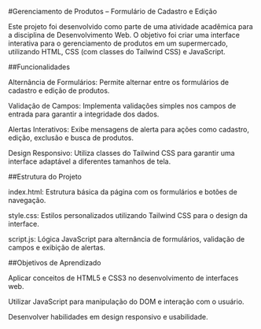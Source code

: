 #Gerenciamento de Produtos – Formulário de Cadastro e Edição

Este projeto foi desenvolvido como parte de uma atividade acadêmica para a disciplina de Desenvolvimento Web. O objetivo foi criar uma interface interativa para o gerenciamento de produtos em um supermercado, utilizando HTML, CSS (com classes do Tailwind CSS) e JavaScript.

##Funcionalidades

Alternância de Formulários: Permite alternar entre os formulários de cadastro e edição de produtos.

Validação de Campos: Implementa validações simples nos campos de entrada para garantir a integridade dos dados.

Alertas Interativos: Exibe mensagens de alerta para ações como cadastro, edição, exclusão e busca de produtos.

Design Responsivo: Utiliza classes do Tailwind CSS para garantir uma interface adaptável a diferentes tamanhos de tela.

##Estrutura do Projeto

index.html: Estrutura básica da página com os formulários e botões de navegação.

style.css: Estilos personalizados utilizando Tailwind CSS para o design da interface.

script.js: Lógica JavaScript para alternância de formulários, validação de campos e exibição de alertas.

##Objetivos de Aprendizado

Aplicar conceitos de HTML5 e CSS3 no desenvolvimento de interfaces web.

Utilizar JavaScript para manipulação do DOM e interação com o usuário.

Desenvolver habilidades em design responsivo e usabilidade.